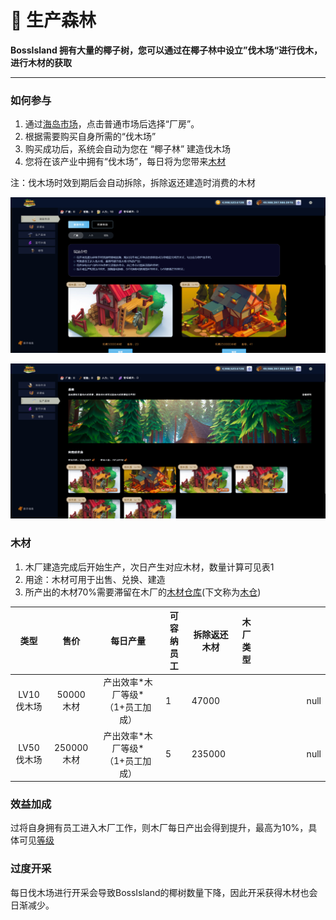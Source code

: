 # 🌳 生产森林

**BossIsland 拥有大量的椰子树，您可以通过在椰子林中设立”伐木场“进行伐木，进行木材的获取**

****

### **如何参与**

1. &#x20;通过[海岛市场](../hai-dao-shi-chang.md)，点击普通市场后选择“厂房”。
2. 根据需要购买自身所需的“伐木场”
3. 购买成功后，系统会自动为您在 “椰子林” 建造伐木场
4. 您将在该产业中拥有“伐木场”，每日将为您带来[木材](./#mu-cai)

注：伐木场时效到期后会自动拆除，拆除返还建造时消费的木材

![](../../.gitbook/assets/22.jpg)

![](../../.gitbook/assets/24.jpg)

### 木材

1. 木厂建造完成后开始生产，次日产生对应木材，数量计算可见表1
2. 用途：木材可用于出售、兑换、建造
3. 所产出的木材70%需要滞留在木厂的[木材仓库](mu-cang.md)(下文称为[木仓](mu-cang.md))

<table><thead><tr><th align="center">类型</th><th align="center">售价</th><th align="center">每日产量</th><th>可容纳员工</th><th>拆除返还木材</th><th data-hidden>木厂类型</th><th data-hidden></th><th data-hidden></th><th data-hidden></th><th data-hidden></th><th data-hidden></th><th data-type="number" data-hidden></th></tr></thead><tbody><tr><td align="center">LV10伐木场</td><td align="center">50000 木材</td><td align="center">产出效率*木厂等级*（1+员工加成）</td><td>1</td><td>47000</td><td></td><td></td><td></td><td></td><td></td><td></td><td>null</td></tr><tr><td align="center">LV50伐木场</td><td align="center">250000 木材</td><td align="center">产出效率*木厂等级*（1+员工加成）</td><td>5</td><td>235000</td><td></td><td></td><td></td><td></td><td></td><td></td><td>null</td></tr></tbody></table>



### 效益加成

&#x20;    过将自身拥有员工进入木厂工作，则木厂每日产出会得到提升，最高为10%，具体可见[等级](../deng-ji.md)



### 过度开采

&#x20;      每日伐木场进行开采会导致BossIsland的椰树数量下降，因此开采获得木材也会日渐减少。
